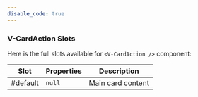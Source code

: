 ```yaml
---
disable_code: true
---
```


### V-CardAction Slots

Here is the full slots available for `<V-CardAction />` component:

| Slot     | Properties                          | Description       |
| -------- | ----------------------------------- | ----------------- |
| #default | <span class="is-null">`null`</span> | Main card content |
